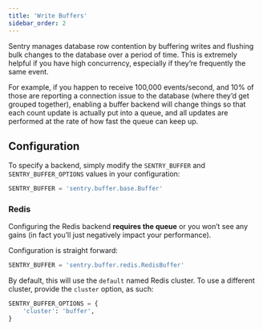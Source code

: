 ```yaml
---
title: 'Write Buffers'
sidebar_order: 2
---
```


Sentry manages database row contention by buffering writes and flushing bulk changes to the database over a period of time. This is extremely helpful if you have high concurrency, especially if they’re frequently the same event.

For example, if you happen to receive 100,000 events/second, and 10% of those are reporting a connection issue to the database (where they’d get grouped together), enabling a buffer backend will change things so that each count update is actually put into a queue, and all updates are performed at the rate of how fast the queue can keep up.

## Configuration

To specify a backend, simply modify the `SENTRY_BUFFER` and `SENTRY_BUFFER_OPTIONS` values in your configuration:

```python
SENTRY_BUFFER = 'sentry.buffer.base.Buffer'
```

### Redis

Configuring the Redis backend **requires the queue** or you won’t see any gains (in fact you’ll just negatively impact your performance).

Configuration is straight forward:

```python
SENTRY_BUFFER = 'sentry.buffer.redis.RedisBuffer'
```

By default, this will use the `default` named Redis cluster. To use a different cluster, provide the `cluster` option, as such:

```python
SENTRY_BUFFER_OPTIONS = {
    'cluster': 'buffer',
}
```
